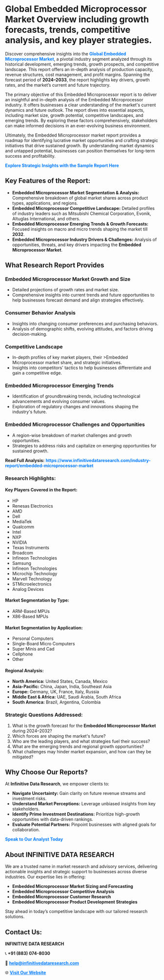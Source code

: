 <h1>Global Embedded Microprocessor Market Overview including growth forecasts, trends, competitive analysis, and key player strategies.</h1>
<p>
Discover comprehensive insights into the 
<a href="https://www.infinitivedataresearch.com/industry-report/embedded-microprocessor-market" rel="dofollow" style="color: #007BFF; text-decoration: none;"><strong>Global Embedded Microprocessor Market</strong></a>, a pivotal industry segment analyzed through its historical development, emerging trends, growth prospects, and competitive landscape. This report offers an in-depth analysis of production capacity, revenue structures, cost management, and profit margins. Spanning the forecast period of <strong>2024–2033</strong>, the report highlights key drivers, growth rates, and the market’s current and future trajectory.
</p>
<p>
The primary objective of this Embedded Microprocessor report is to deliver an insightful and in-depth analysis of the Embedded Microprocessor industry. It offers businesses a clear understanding of the market's current dynamics and future outlook. The report dives into essential aspects, including market size, growth potential, competitive landscapes, and emerging trends. By exploring these factors comprehensively, stakeholders can make informed decisions in an ever-evolving business environment.
</p>
<p>
Ultimately, the Embedded Microprocessor market report provides a roadmap for identifying lucrative market opportunities and crafting strategic initiatives that drive sustained growth. By understanding market dynamics and untapped potential, businesses can position themselves for long-term success and profitability.
</p>
<p>
<a href="https://www.infinitivedataresearch.com/request-sample/reportId=106699" style="color: #007BFF; text-decoration: none;"><strong>Explore Strategic Insights with the Sample Report Here</strong></a>
</p>

<h2>Key Features of the Report:</h2>
<ul>
<li><strong>Embedded Microprocessor Market Segmentation & Analysis:</strong> Comprehensive breakdown of global market shares across product types, applications, and regions.</li>
<li><strong>Embedded Microprocessor Competitive Landscape:</strong> Detailed profiles of industry leaders such as Mitsubishi Chemical Corporation, Evonik, Altuglas International, and others.</li>
<li><strong>Embedded Microprocessor Emerging Trends & Growth Forecasts:</strong> Focused insights on macro and micro trends shaping the market till <strong>2032</strong>.</li>
<li><strong>Embedded Microprocessor Industry Drivers & Challenges:</strong> Analysis of opportunities, threats, and key drivers impacting the <strong>Embedded Microprocessor Market</strong>.</li>
</ul>

<h2>What Research Report Provides</h2>
<h3>Embedded Microprocessor Market Growth and Size</h3>
<ul>
<li>Detailed projections of growth rates and market size.</li>
<li>Comprehensive insights into current trends and future opportunities to help businesses forecast demand and align strategies effectively.</li>
</ul>

<h3>Consumer Behavior Analysis</h3>
<ul>
<li>Insights into changing consumer preferences and purchasing behaviors.</li>
<li>Analysis of demographic shifts, evolving attitudes, and factors driving decision-making.</li>
</ul>

<h3>Competitive Landscape</h3>
<ul>
<li>In-depth profiles of key market players, their >Embedded Microprocessor market share, and strategic initiatives.</li>
<li>Insights into competitors' tactics to help businesses differentiate and gain a competitive edge.</li>
</ul>

<h3>Embedded Microprocessor Emerging Trends</h3>
<ul>
<li>Identification of groundbreaking trends, including technological advancements and evolving consumer values.</li>
<li>Exploration of regulatory changes and innovations shaping the industry's future.</li>
</ul>

<h3>Embedded Microprocessor Challenges and Opportunities</h3>
<ul>
<li>A region-wise breakdown of market challenges and growth opportunities.</li>
<li>Strategies to address risks and capitalize on emerging opportunities for sustained growth.</li>
</ul>
<p><strong>Read Full Analysis:</strong> <a href="https://www.infinitivedataresearch.com/industry-report/embedded-microprocessor-market" rel="dofollow" style="color: #007BFF; text-decoration: none;"><strong>https://www.infinitivedataresearch.com/industry-report/embedded-microprocessor-market</strong></a></p>
<h3>Research Highlights:</h3>
<h4>Key Players Covered in the Report:</h4>
<ul><li>HP</li><li>Renesas Electronics</li><li>AMD</li><li>Dell</li><li>MediaTek</li><li>Qualcomm</li><li>Intel</li><li>NXP</li><li>NVIDIA</li><li>Texas Instruments</li><li>Broadcom</li><li>Infineon Technologies</li><li>Samsung</li><li>Infineon Technologies</li><li>Microchip Technology</li><li>Marvell Technology</li><li>STMicroelectronics</li><li>Analog Devices</li></ul>
<h4>Market Segmentation by Type:</h4>
<ul><li>ARM-Based MPUs</li><li>X86-Based MPUs</li></ul>
<h4>Market Segmentation by Application:</h4>
<ul><li>Personal Computers</li><li>Single-Board Micro Computers</li><li>Super Minis and Cad</li><li>Cellphone</li><li>Other</li></ul>

<h4>Regional Analysis:</h4>
<ul>
<li><strong>North America:</strong> United States, Canada, Mexico</li>
<li><strong>Asia-Pacific:</strong> China, Japan, India, Southeast Asia</li>
<li><strong>Europe:</strong> Germany, UK, France, Italy, Russia</li>
<li><strong>Middle East & Africa:</strong> UAE, Saudi Arabia, South Africa</li>
<li><strong>South America:</strong> Brazil, Argentina, Colombia</li>
</ul>

<h3>Strategic Questions Addressed:</h3>
<ol>
<li>What is the growth forecast for the <strong>Embedded Microprocessor Market</strong> during 2024–2032?</li>
<li>Which forces are shaping the market's future?</li>
<li>Who are the leading players, and what strategies fuel their success?</li>
<li>What are the emerging trends and regional growth opportunities?</li>
<li>What challenges may hinder market expansion, and how can they be mitigated?</li>
</ol>

<h2>Why Choose Our Reports?</h2>
<p>At <strong>Infinitive Data Research</strong>, we empower clients to:</p>
<ul>
<li><strong>Navigate Uncertainty:</strong> Gain clarity on future revenue streams and investment risks.</li>
<li><strong>Understand Market Perceptions:</strong> Leverage unbiased insights from key stakeholders.</li>
<li><strong>Identify Prime Investment Destinations:</strong> Prioritize high-growth opportunities with data-driven rankings.</li>
<li><strong>Evaluate Potential Partners:</strong> Pinpoint businesses with aligned goals for collaboration.</li>
</ul>
<p><a href="https://www.infinitivedataresearch.com/industry-report/embedded-microprocessor-market" rel="dofollow" style="color: #007BFF; text-decoration: none;"><strong>Speak to Our Analyst Today</strong></a></p>

<h2>About INFINITIVE DATA RESEARCH</h2>
<p>We are a trusted name in market research and advisory services, delivering actionable insights and strategic support to businesses across diverse industries. Our expertise lies in offering:</p>
<ul>
<li><strong>Embedded Microprocessor Market Sizing and Forecasting</strong></li>
<li><strong>Embedded Microprocessor Competitive Analysis</strong></li>
<li><strong>Embedded Microprocessor Customer Research</strong></li>
<li><strong>Embedded Microprocessor Product Development Strategies</strong></li>
</ul>
<p>Stay ahead in today’s competitive landscape with our tailored research solutions.</p>

<h2>Contact Us:</h2>
<p><strong>INFINITIVE DATA RESEARCH</strong></p>
<p>📞 <strong>+91 (883) 074-8030</strong></p>
<p>📧 <strong><a href="mailto:help@infinitivedataresearch.com" style="color: #007BFF;">help@infinitivedataresearch.com</a></strong></p>
<p>🌐 <strong><a href="https://www.infinitivedataresearch.com" rel="dofollow" style="color: #007BFF;">Visit Our Website</a></strong></p>